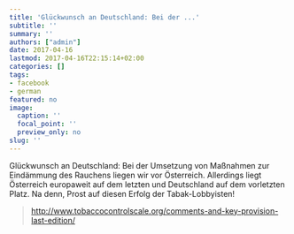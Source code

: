 ```yaml
---
title: 'Glückwunsch an Deutschland: Bei der ...'
subtitle: ''
summary: ''
authors: ["admin"]
date: 2017-04-16
lastmod: 2017-04-16T22:15:14+02:00
categories: []
tags:
- facebook
- german
featured: no
image:
  caption: ''
  focal_point: ''
  preview_only: no
slug: ''
---
```

Glückwunsch an Deutschland: Bei der Umsetzung von Maßnahmen zur Eindämmung des Rauchens liegen wir vor Österreich. Allerdings liegt Österreich europaweit auf dem letzten und Deutschland auf dem vorletzten Platz. Na denn, Prost auf diesen Erfolg der Tabak-Lobbyisten!
> http://www.tobaccocontrolscale.org/comments-and-key-provision-last-edition/


